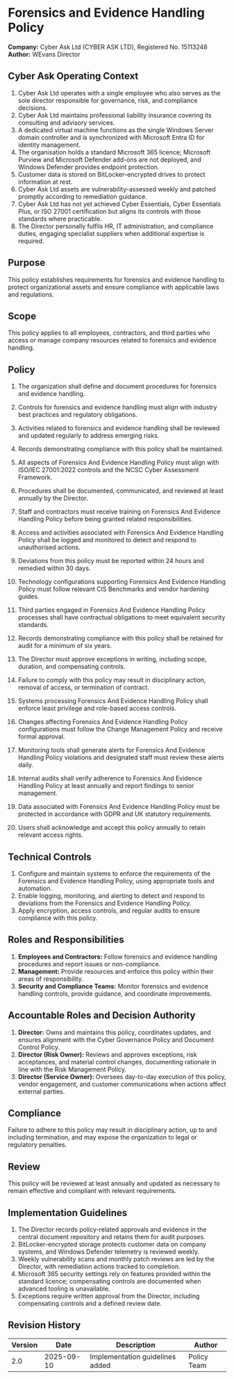 # Forensics and Evidence Handling Policy

**Company:** Cyber Ask Ltd (CYBER ASK LTD), Registered No. 15113248  
**Author:** WEvans Director

## Cyber Ask Operating Context

1. Cyber Ask Ltd operates with a single employee who also serves as the sole director responsible for governance, risk, and compliance decisions.
2. Cyber Ask Ltd maintains professional liability insurance covering its consulting and advisory services.
3. A dedicated virtual machine functions as the single Windows Server domain controller and is synchronized with Microsoft Entra ID for identity management.
4. The organisation holds a standard Microsoft 365 licence; Microsoft Purview and Microsoft Defender add-ons are not deployed, and Windows Defender provides endpoint protection.
5. Customer data is stored on BitLocker-encrypted drives to protect information at rest.
6. Cyber Ask Ltd assets are vulnerability-assessed weekly and patched promptly according to remediation guidance.
7. Cyber Ask Ltd has not yet achieved Cyber Essentials, Cyber Essentials Plus, or ISO 27001 certification but aligns its controls with those standards where practicable.
8. The Director personally fulfils HR, IT administration, and compliance duties, engaging specialist suppliers when additional expertise is required.



## Purpose

This policy establishes requirements for forensics and evidence handling to protect organizational assets and ensure compliance with applicable laws and regulations.

## Scope

This policy applies to all employees, contractors, and third parties who access or manage company resources related to forensics and evidence handling.

## Policy
1. The organization shall define and document procedures for forensics and evidence handling.
2. Controls for forensics and evidence handling must align with industry best practices and regulatory obligations.
3. Activities related to forensics and evidence handling shall be reviewed and updated regularly to address emerging risks.
4. Records demonstrating compliance with this policy shall be maintained.

1. All aspects of Forensics And Evidence Handling Policy must align with ISO/IEC 27001:2022 controls and the NCSC Cyber Assessment Framework.
2. Procedures shall be documented, communicated, and reviewed at least annually by the Director.
3. Staff and contractors must receive training on Forensics And Evidence Handling Policy before being granted related responsibilities.
4. Access and activities associated with Forensics And Evidence Handling Policy shall be logged and monitored to detect and respond to unauthorised actions.
5. Deviations from this policy must be reported within 24 hours and remedied within 30 days.
6. Technology configurations supporting Forensics And Evidence Handling Policy must follow relevant CIS Benchmarks and vendor hardening guides.
7. Third parties engaged in Forensics And Evidence Handling Policy processes shall have contractual obligations to meet equivalent security standards.
8. Records demonstrating compliance with this policy shall be retained for audit for a minimum of six years.
9. The Director must approve exceptions in writing, including scope, duration, and compensating controls.
10. Failure to comply with this policy may result in disciplinary action, removal of access, or termination of contract.

1. Systems processing Forensics And Evidence Handling Policy shall enforce least privilege and role-based access controls.
2. Changes affecting Forensics And Evidence Handling Policy configurations must follow the Change Management Policy and receive formal approval.
3. Monitoring tools shall generate alerts for Forensics And Evidence Handling Policy violations and designated staff must review these alerts daily.
4. Internal audits shall verify adherence to Forensics And Evidence Handling Policy at least annually and report findings to senior management.
5. Data associated with Forensics And Evidence Handling Policy must be protected in accordance with GDPR and UK statutory requirements.
6. Users shall acknowledge and accept this policy annually to retain relevant access rights.

## Technical Controls

1. Configure and maintain systems to enforce the requirements of the Forensics and Evidence Handling Policy, using appropriate tools and automation.
2. Enable logging, monitoring, and alerting to detect and respond to deviations from the Forensics and Evidence Handling Policy.
3. Apply encryption, access controls, and regular audits to ensure compliance with this policy.

## Roles and Responsibilities

1. **Employees and Contractors:** Follow forensics and evidence handling procedures and report issues or non-compliance.
2. **Management:** Provide resources and enforce this policy within their areas of responsibility.
3. **Security and Compliance Teams:** Monitor forensics and evidence handling controls, provide guidance, and coordinate improvements.

## Accountable Roles and Decision Authority

1. **Director:** Owns and maintains this policy, coordinates updates, and ensures alignment with the Cyber Governance Policy and Document Control Policy.
2. **Director (Risk Owner):** Reviews and approves exceptions, risk acceptances, and material control changes, documenting rationale in line with the Risk Management Policy.
3. **Director (Service Owner):** Oversees day-to-day execution of this policy, vendor engagement, and customer communications when actions affect external parties.


## Compliance

Failure to adhere to this policy may result in disciplinary action, up to and including termination, and may expose the organization to legal or regulatory penalties.

## Review

This policy will be reviewed at least annually and updated as necessary to remain effective and compliant with relevant requirements.

## Implementation Guidelines
1. The Director records policy-related approvals and evidence in the central document repository and retains them for audit purposes.
2. BitLocker-encrypted storage protects customer data on company systems, and Windows Defender telemetry is reviewed weekly.
3. Weekly vulnerability scans and monthly patch reviews are led by the Director, with remediation actions tracked to completion.
4. Microsoft 365 security settings rely on features provided within the standard licence; compensating controls are documented when advanced tooling is unavailable.
5. Exceptions require written approval from the Director, including compensating controls and a defined review date.


## Revision History

| Version | Date | Description | Author |
| ------- | ---------- | ----------------------- | ------ |
| 2.0     | 2025-09-10 | Implementation guidelines added | Policy Team |
